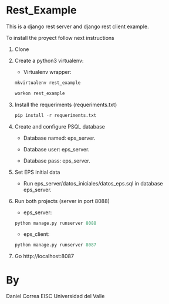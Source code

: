 # Rest_Example
This is a django rest server and django rest client example. 

To install the proyect follow next instructions 

1. Clone 

2. Create a python3 virtualenv:

	- Virtualenv wrapper: 
	
	```python
	mkvirtualenv rest_example
	```
	
	```python
	workon rest_example
	```

3. Install the requeriments (requeriments.txt)


	```python
	pip install -r requeriments.txt
	```
	

4. Create and configure PSQL database

	- Database named: eps_server.

	- Database user: eps_server.

	- Database pass: eps_server.

5. Set EPS initial data

	- Run eps_server/datos_iniciales/datos_eps.sql in database eps_server.

6. Run both projects (server in port 8088)

	- eps_server: 

	```python
	python manage.py runserver 8088
	```
	- eps_client:

	
	```python
	python manage.py runserver 8087
	```

7. Go http://localhost:8087

# By
Daniel Correa 
EISC
Universidad del Valle
